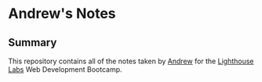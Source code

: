 # Andrew's Notes

## Summary

This repository contains all of the notes taken by [Andrew](https://github.com/AndrewRLloyd88/) for the [Lighthouse Labs](https://www.lighthouselabs.ca/) Web Development Bootcamp.

